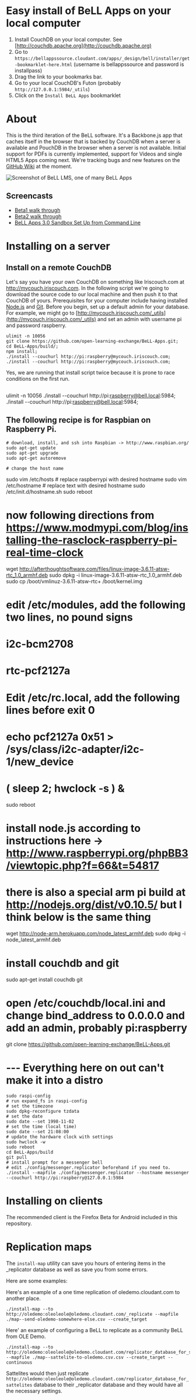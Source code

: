 # Easy install of BeLL Apps on your local computer
1. Install CouchDB on your local computer. See [http://couchdb.apache.org](http://couchdb.apache.org)
1. Go to `https://bellappssource.cloudant.com/apps/_design/bell/installer/get-bookmarklet-here.html` (username is bellappssource and password is installpass)
1. Drag the link to your bookmarks bar.
1. Go to your local CouchDB's Futon (probably `http://127.0.0.1:5984/_utils`)
1. Click on the `Install BeLL Apps` bookmarklet


# About
This is the third iteration of the BeLL software. It's a Backbone.js app that caches itself in the browser that is backed by CouchDB when a server is available and PouchDB in the browser when a server is not available. Initial support for PDFs is currently implemented, support for Videos and single HTML5 Apps coming next.  We're tracking bugs and new features on the [GitHub Wiki](https://github.com/open-learning-exchange/BeLL-Apps/wiki/@todo's) at the moment.

![Screenshot of BeLL LMS, one of many BeLL Apps](docs/screenshot.png)

## Screencasts
- [Beta1 walk through](http://www.youtube.com/watch?v=NeGSljQMQ1M)
- [Beta2 walk through](http://youtu.be/czPf-nZ5A_M)
- [BeLL Apps 3.0 Sandbox Set Up from Command Line](http://youtu.be/_Yy3TOe3cps)


# Installing on a server

## Install on a remote CouchDB

Let's say you have your own CouchDB on something like Iriscouch.com at http://mycouch.iriscouch.com.  In the following script we're going to download the source code to our local machine and then push it to that CouchDB of yours.  Prerequisites for your computer include having installed [Node.js](http://nodejs.com) and [Git](http://git-scm.com/). Before you begin, set up a default admin for your database. For example, we might go to [http://mycouch.iriscouch.com/_utils](http://mycouch.iriscouch.com/_utils) and set an admin with username pi and password raspberry.  

```
ulimit -n 10056
git clone https://github.com/open-learning-exchange/BeLL-Apps.git;
cd BeLL-Apps/build/;
npm install;
./install --couchurl http://pi:raspberry@mycouch.iriscouch.com;
./install --couchurl http://pi:raspberry@mycouch.iriscouch.com;
```
Yes, we are running that install script twice because it is prone to race conditions on the first run.


## 
ulimit -n 10056
./install --couchurl http://pi:raspberry@bell.local:5984;
./install --couchurl http://pi:raspberry@bell.local:5984;


## The following recipe is for Raspbian on Raspberry Pi.

```
# download, install, and ssh into Raspbian -> http://www.raspbian.org/
sudo apt-get update
sudo apt-get upgrade
sudo apt-get autoremove

# change the host name
```
sudo vim /etc/hosts # replace raspberrypi with desired hostname
sudo vim /etc/hostname # replace text with desired hostname
sudo /etc/init.d/hostname.sh
sudo reboot

# now following directions from https://www.modmypi.com/blog/installing-the-rasclock-raspberry-pi-real-time-clock
wget http://afterthoughtsoftware.com/files/linux-image-3.6.11-atsw-rtc_1.0_armhf.deb
sudo dpkg -i linux-image-3.6.11-atsw-rtc_1.0_armhf.deb
sudo cp /boot/vmlinuz-3.6.11-atsw-rtc+ /boot/kernel.img
# edit /etc/modules, add the following two lines, no pound signs
# i2c-bcm2708
# rtc-pcf2127a

# Edit /etc/rc.local, add the following lines before exit 0
# echo pcf2127a 0x51 > /sys/class/i2c-adapter/i2c-1/new_device
# ( sleep 2; hwclock -s ) &
sudo reboot
# install node.js according to instructions here -> http://www.raspberrypi.org/phpBB3/viewtopic.php?f=66&t=54817
# there is also a special arm pi build at http://nodejs.org/dist/v0.10.5/ but I think below is the same thing
wget http://node-arm.herokuapp.com/node_latest_armhf.deb
sudo dpkg -i node_latest_armhf.deb
# install couchdb and git
sudo apt-get install couchdb git
# open /etc/couchdb/local.ini and change bind_address to 0.0.0.0 and add an admin, probably pi:raspberry
git clone https://github.com/open-learning-exchange/BeLL-Apps.git


# --- Everything here on out can't make it into a distro
```
sudo raspi-config
# run expand_fs in raspi-config
# set the timezone
sudo dpkg-reconfigure tzdata
# set the date
sudo date --set 1998-11-02 
# set the time (local time)
sudo date --set 21:08:00
# update the hardware clock with settings
sudo hwclock -w
sudo reboot
cd BeLL-Apps/build
git pull
# install prompt for a messenger bell
# edit ./config/messenger.replicator beforehand if you need to.
./install --mapfile ./config/messenger.replicator --hostname messenger --couchurl http://pi:raspberry@127.0.0.1:5984
```


# Installing on clients

The recommended client is the Firefox Beta for Android included in this repository.


# Replication maps

The `install-map` utility can save you hours of entering items in the _replicator database as well as save you from some errors.  

Here are some examples:

Here's an example of a one time replication of oledemo.cloudant.com to another place.

```
./install-map --to http://oledemo:oleoleole@oledemo.cloudant.com/_replicate --mapfile ./map--send-oledemo-somewhere-else.csv --create_target
```

Here' an example of configuring a BeLL to replicate as a community BeLL from OLE Demo.
```
./install-map --to http://oledemo:oleoleole@oledemo.cloudant.com/replicator_database_for_sattelites --mapfile ./map--sattelite-to-oledemo.csv.csv --create_target --continuous
```

Sattelites would then just replicate `http://oledemo:oleoleole@oledemo.cloudant.com/replicator_database_for_sattelites` database to their _replicator database and they would have all the necessary settings.


